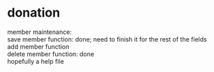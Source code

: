 donation
========
member maintenance:<br>
save member function: done; need to finish it for the rest of the fields<br>
add member function<br>
delete member function: done<br>
hopefully a help file<br>
